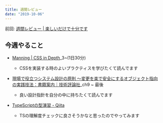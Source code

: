 ```yaml
---
title: 週間レビュー
date: "2019-10-06"
---
```


前回: [週間レビュー | 楽しいだけで十分です](https://yinm.info/20190929/)

## 今週やること

- [Manning | CSS in Depth](https://www.manning.com/books/css-in-depth)_3~(1日30分)
  - CSSを実装する時のよいプラクティスを学びたくて読んでます

- [現場で役立つシステム設計の原則 〜変更を楽で安全にするオブジェクト指向の実践技法：書籍案内｜技術評論社](https://gihyo.jp/book/2017/978-4-7741-9087-7)_ch9 ~ 最後
  - 良い設計指針を自分の中に持ちたくて読んでます

- [TypeScriptの型演習 - Qiita](https://qiita.com/uhyo/items/e4f54ef3b87afdd65546)
  - TSの理解度チェックに良さそうかなと思ったのでやってみます

